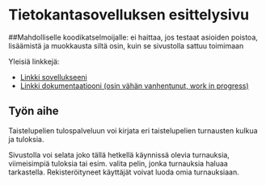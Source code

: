 # Tietokantasovelluksen esittelysivu

##Mahdolliselle koodikatselmoijalle: ei haittaa, jos testaat asioiden poistoa, lisäämistä ja muokkausta siltä osin, kuin se sivustolla sattuu toimimaan

Yleisiä linkkejä:

* [Linkki sovellukseeni](http://madamada.users.cs.helsinki.fi/tournaments/)
* [Linkki dokumentaatiooni (osin vähän vanhentunut, work in progress)](https://github.com/Heliozoa/Tsoha-Bootstrap/blob/master/doc/dokumentaatio.md)

## Työn aihe
Taistelupelien tulospalveluun voi kirjata eri taistelupelien turnausten kulkua ja tuloksia.

Sivustolla voi selata joko tällä hetkellä käynnissä olevia turnauksia, viimeisimpiä tuloksia tai esim. valita pelin, jonka turnauksia haluaa tarkastella. Rekisteröityneet käyttäjät voivat luoda omia turnauksiaan.
